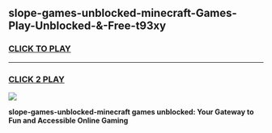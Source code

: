 
## slope-games-unblocked-minecraft-Games-Play-Unblocked-&-Free-t93xy
<h3>
<a href="https://premium76.site?title=slope-games-unblocked-minecraft&ref=24A">CLICK TO PLAY</a></h3>
<hr>

<h3>
<a href="https://premium76.site?title=slope-games-unblocked-minecraft&ref=24A">CLICK 2 PLAY</a>
  
</h3>

<a href="https://premium76.site?title=slope-games-unblocked-minecraft&ref=24A"><img src="https://clearcache.store/games.png"></a>


**slope-games-unblocked-minecraft games unblocked: Your Gateway to Fun and Accessible Online Gaming**
